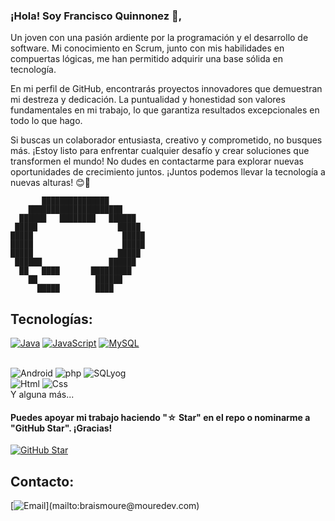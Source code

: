 ### ¡Hola! Soy Francisco Quinnonez  👋,

Un joven con una pasión ardiente por la programación y el desarrollo de software. Mi conocimiento en Scrum, junto con mis habilidades en compuertas lógicas, me han permitido adquirir una base sólida en tecnología.

En mi perfil de GitHub, encontrarás proyectos innovadores que demuestran mi destreza y dedicación. La puntualidad y honestidad son valores fundamentales en mi trabajo, lo que garantiza resultados excepcionales en todo lo que hago.

Si buscas un colaborador entusiasta, creativo y comprometido, no busques más. ¡Estoy listo para enfrentar cualquier desafío y crear soluciones que transformen el mundo! No dudes en contactarme para explorar nuevas oportunidades de crecimiento juntos. ¡Juntos podemos llevar la tecnología a nuevas alturas! 😊🚀
                                    
                                    
                                    
           ███████████████            
        █████████████████████        
      ██████   ████████   ██████      
     █████                  █████     
    █████                    █████     
    █████                    █████     
    █████                   █████     
     ██████               ██████      
      ██   ████       █████████       
        ██             ██████         
          █████        ████            


                           
   <!--
**FranciscoQV117/FranciscoQv117** is a ✨ _special_ ✨ repository because its `README.md` (this file) appears on your GitHub profile.

Here are some ideas to get you started:

- 🔭 I’m currently working on ...
- 🌱 I’m currently learning ...
- 👯 I’m looking to collaborate on ...
- 🤔 I’m looking for help with ...
- 💬 Ask me about ...
- 📫 How to reach me: ...
- 😄 Pronouns: ...
- ⚡ Fun fact: ...
-->





## Tecnologías:
[![Java](https://img.shields.io/badge/Java-007396?style=for-the-badge&logo=java&logoColor=white&labelColor=101010)]()
[![JavaScript](https://img.shields.io/badge/JavaScript-F7DF1E?style=for-the-badge&logo=javascript&logoColor=white&labelColor=101010)]()
[![MySQL](https://img.shields.io/badge/MySQL-4479A1?style=for-the-badge&logo=mysql&logoColor=white&labelColor=101010)]()

</br>
<div> 
      <img alt="Android" src="https://img.shields.io/badge/Android-3DDC84?style=for-the-badge&logo=android&logoColor=white&labelColor=101010">
      <img alt="php" src="https://img.shields.io/badge/PHP-484C89?style=for-the-badge&logo=php&logoColor=white&labelColor=101010">
      <img alt="SQLyog" src="https://img.shields.io/badge/SQLyog-808080?style=for-the-badge&logo=mysql&logoColor=white&labelColor=101010">

 </br>
      <img alt="Html" src="https://img.shields.io/badge/HTML-F06529?style=for-the-badge&logo=html&logoColor=white&labelColor=101010">
      <img alt="Css" src="https://img.shields.io/badge/CSS-264de4?style=for-the-badge&logo=css&logoColor=white&labelColor=101010">
</div>
Y alguna más...

</br>




#### Puedes apoyar mi trabajo haciendo "☆ Star" en el repo o nominarme a "GitHub Star". ¡Gracias!

[![GitHub Star](https://img.shields.io/badge/GitHub-Nominar_a_star-yellow?style=for-the-badge&logo=github&logoColor=white&labelColor=101010)](https://stars.github.com/nominate/)


## Contacto:

[![Email](https://img.shields.io/badge/francisco.quionez0@soy.sena.edu.co-email_personal_(respuesta_lenta)-D14836?style=for-the-badge&logo=gmail&logoColor=white&labelColor=101010)](mailto:braismoure@mouredev.com)


<!--
    <img alt="MySQL" src="AAA">
    <img alt="TeAMO  ♡ ♥ ♡ ♥ ♡ ♥ ♡ ♥ ♡ ♥ ♡ ♥ " src="AAA">
    [![Apple](https://img.shields.io/badge/iOS-999999?style=for-the-badge&logo=apple&logoColor=white&labelColor=101010)]()
    [![Android](https://img.shields.io/badge/Android-3DDC84?style=for-the-badge&logo=android&logoColor=white&labelColor=101010)]()
    [![Kotlin](https://img.shields.io/badge/Kotlin-0095D5?style=for-the-badge&logo=kotlin&logoColor=white&labelColor=101010)]()
    [![Android_Studio](https://img.shields.io/badge/Android_Studio-3DDC84?style=for-the-badge&logo=android-studio&logoColor=white&labelColor=101010)]()
    </br>
-->



